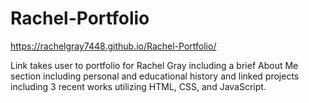 # Rachel-Portfolio

https://rachelgray7448.github.io/Rachel-Portfolio/

Link takes user to portfolio for Rachel Gray including a brief About Me section including personal and educational history and linked projects including 3 recent works utilizing HTML, CSS, and JavaScript. 